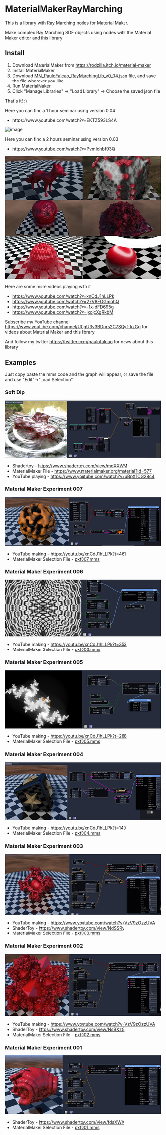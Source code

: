 # MaterialMakerRayMarching

This is a library with Ray Marching nodes for Material Maker.

Make complex Ray Marching SDF objects using nodes with the Material Maker editor and this library

## Install

1. Download MaterialMaker from https://rodzilla.itch.io/material-maker
2. Install MaterialMaker
3. Download [MM_PauloFalcao_RayMarchingLib_v0_04.json](https://raw.githubusercontent.com/paulofalcao/MaterialMakerRayMarching/main/MM_PauloFalcao_RayMarchingLib_v0_04.json) file, and save the file wherever you like
5. Run MaterialMaker
6. Click "Manage Libraries" -> "Load Library" -> Choose the saved json file

That's it! :)

Here you can find a 1 hour seminar using version 0.04
 * https://www.youtube.com/watch?v=EKTZ593LS4A

![image](https://user-images.githubusercontent.com/7521632/200113955-02ee8aa0-c454-45c9-8090-30adac385225.png)


Here you can find a 2 hours seminar using version 0.03
 * https://www.youtube.com/watch?v=PvmIohbf93Q

![Inercia2021](Examples/Inercia2021_comp.jpg)

Here are some more videos playing with it
* https://www.youtube.com/watch?v=xnCdJ1hLLPk
* https://www.youtube.com/watch?v=27V8FOGmohQ
* https://www.youtube.com/watch?v=-1x-dFD695g
* https://www.youtube.com/watch?v=jxojcXgRkbM

Subscribe my YouTube channel https://www.youtube.com/channel/UCgU3v3BDnrs2C7SQyf-kzGg for videos about Material Maker and this library

And follow my twitter https://twitter.com/paulofalcao for news about this library

## Examples

Just copy paste the mms code and the graph will appear, or save the file and use "Edit"->"Load Selection"

### Soft Dip
![SoftDip](Examples/SoftDip.jpg)
* Shadertoy - https://www.shadertoy.com/view/mdXXWM
* MaterialMaker File - https://www.materialmaker.org/material?id=577
* YouTube playing - https://www.youtube.com/watch?v=uBpX1CG28c4

### Material Maker Experiment 007
![pxf007](Examples/pxf007_large.jpg)
* YouTube making - https://youtu.be/xnCdJ1hLLPk?t=461
* MaterialMaker Selection File - [pxf007.mms ](Examples/pxf007.mms)

### Material Maker Experiment 006
![pxf006](Examples/pxf006_large.jpg)
* YouTube making - https://youtu.be/xnCdJ1hLLPk?t=353
* MaterialMaker Selection File - [pxf006.mms ](Examples/pxf006.mms)

### Material Maker Experiment 005
![pxf005](Examples/pxf005_large.jpg)
* YouTube making - https://youtu.be/xnCdJ1hLLPk?t=288
* MaterialMaker Selection File - [pxf005.mms ](Examples/pxf005.mms)

### Material Maker Experiment 004
![pxf004](Examples/pxf004_large.jpg)
* YouTube making - https://youtu.be/xnCdJ1hLLPk?t=140
* MaterialMaker Selection File - [pxf004.mms ](Examples/pxf004.mms)

### Material Maker Experiment 003
![pxf003](Examples/pxf003_large.jpg)
* YouTube making - https://www.youtube.com/watch?v=VzV9zOzzUVA
* ShaderToy - https://www.shadertoy.com/view/NdSSRy
* MaterialMaker Selection File - [pxf003.mms ](Examples/pxf003.mms)

### Material Maker Experiment 002
![pxf002](Examples/pxf002_large.jpg)
* YouTube making - https://www.youtube.com/watch?v=VzV9zOzzUVA
* ShaderToy - https://www.shadertoy.com/view/NsBXzG
* MaterialMaker Selection File - [pxf002.mms ](Examples/pxf002.mms)

### Material Maker Experiment 001
![pxf001](Examples/pxf001_large.jpg)
* ShaderToy - https://www.shadertoy.com/view/fdsXWX
* MaterialMaker Selection File - [pxf001.mms ](Examples/pxf001.mms)

